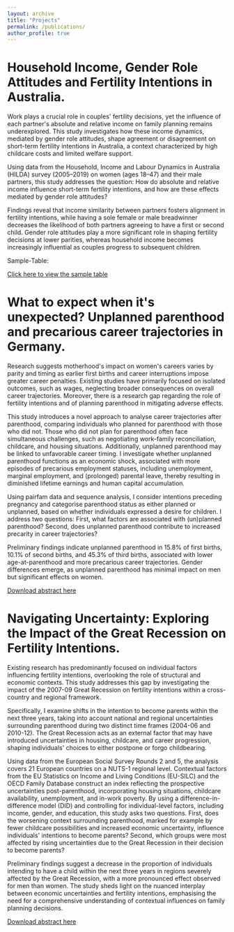 ```yaml
---
layout: archive
title: "Projects"
permalink: /publications/
author_profile: true
---
```


Household Income, Gender Role Attitudes and Fertility Intentions in Australia.
========

Work plays a crucial role in couples' fertility decisions, yet the influence of each partner's absolute and relative income on family planning remains underexplored. This study investigates how these income dynamics, mediated by gender role attitudes, shape agreement or disagreement on short-term fertility intentions in Australia, a context characterized by high childcare costs and limited welfare support.

Using data from the Household, Income and Labour Dynamics in Australia (HILDA) survey (2005–2019) on  women (ages 18–47) and their male partners, this study addresses the question: How do absolute and relative income influence short-term fertility intentions, and how are these effects mediated by gender role attitudes?

Findings reveal that income similarity between partners fosters alignment in fertility intentions, while having a sole female or male breadwinner decreases the likelihood of both partners agreeing to have a first or second child. Gender role attitudes play a more significant role in shaping fertility decisions at lower parities, whereas household income becomes increasingly influential as couples progress to subsequent children.

Sample-Table:

[Click here to view the sample table](http://martingaedecke.github.io/_publications/stratified_table.html)

What to expect when it's unexpected? Unplanned parenthood and precarious career trajectories in Germany.
========
Research suggests motherhood's impact on women's careers varies by parity and timing as earlier first births and career interruptions impose greater career penalties. Existing studies have primarily focused on isolated outcomes, such as wages, neglecting broader consequences on overall career trajectories. Moreover, there is a research gap regarding the role of fertility intentions and of planning parenthood in mitigating adverse effects.

This study introduces a novel approach to analyse career trajectories after parenthood, comparing individuals who planned for parenthood with those who did not. Those who did not plan for parenthood often face simultaneous challenges, such as negotiating work-family reconciliation, childcare, and housing situations. Additionally, unplanned parenthood may be linked to unfavorable career timing. I investigate whether unplanned parenthood functions as an economic shock, associated with more episodes of precarious employment statuses, including unemployment, marginal employment, and (prolonged) parental leave, thereby resulting in diminished lifetime earnings and human capital accumulation.

Using pairfam data and sequence analysis, I consider intentions preceding pregnancy and categorise parenthood status as either planned or unplanned, based on whether individuals expressed a desire for children. I address two questions: First, what factors are associated with (un)planned parenthood? Second, does unplanned parenthood contribute to increased precarity in career trajectories?

Preliminary findings indicate unplanned parenthood in 15.8% of first births, 10.1% of second births, and 45.3% of third births, associated with lower age-at-parenthood and more precarious career trajectories. Gender differences emerge, as unplanned parenthood has minimal impact on men but significant effects on women.

[Download abstract here](http://martingaedecke.github.io/_publications/ECSRpaper.pdf)

Navigating Uncertainty: Exploring the Impact of the Great Recession on Fertility Intentions.
========
Existing research has predominantly focused on individual factors influencing fertility intentions, overlooking the role of structural and economic contexts. This study addresses this gap by investigating the impact of the 2007-09 Great Recession on fertility intentions within a cross-country and regional framework.

Specifically, I examine shifts in the intention to become parents within the next three years, taking into account national and regional uncertainties surrounding parenthood during two distinct time frames (2004-06 and 2010-12). The Great Recession acts as an external factor that may have introduced uncertainties in housing, childcare, and career progression, shaping individuals' choices to either postpone or forgo childbearing.

Using data from the European Social Survey Rounds 2 and 5, the analysis covers 21 European countries on a NUTS-1 regional level. Contextual factors from the EU Statistics on Income and Living Conditions (EU-SILC) and the OECD Family Database construct an index reflecting the prospective uncertainties post-parenthood, incorporating housing situations, childcare availability, unemployment, and in-work poverty. By using a difference-in-difference model (DID) and controlling for individual-level factors, including income, gender, and education, this study asks two questions. First, does the worsening context surrounding parenthood, marked for example by fewer childcare possibilities and increased economic uncertainty, influence individuals' intentions to become parents? Second, which groups were most affected by rising uncertainties due to the Great Recession in their decision to become parents?

Preliminary findings suggest a decrease in the proportion of individuals intending to have a child within the next three years in regions severely affected by the Great Recession, with a more pronounced effect observed for men than women. The study sheds light on the nuanced interplay between economic uncertainties and fertility intentions, emphasising the need for a comprehensive understanding of contextual influences on family planning decisions.

[Download abstract here](http://martingaedecke.github.io/_publications/ESSpaper.pdf)
